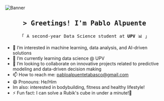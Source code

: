 ![Banner](https://github.com/user-attachments/assets/1c9b6c13-7eee-4c25-ae3c-62144435c290)
<h2 align="center">
    <samp>&gt; Greetings! I'm 
        <b><a target="_blank">Pablo Alpuente</a></b>
    </samp>
</h2>
<p align="center">
  <samp>
    「 A second-year Data Science student at <b>UPV</b> 📊 」
  </samp>
</p>


<ul>
  <li>👀 I’m interested in machine learning, data analysis, and AI-driven solutions</li>
  <li>🌱 I’m currently learning data science @ UPV </li>
  <li>💞️ I’m looking to collaborate on innovative projects related to predictive modeling and data-driven decision making</li>
  <li>📫 How to reach me: <a href="mailto:pabloalpuentetabasco@gmail.com">pabloalpuentetabasco@gmail.com</a></li>
  <li>😄 Pronouns: He/Him</li>
  <li>Im also: interested in bodybuilding, fitness and healthy lifestyle! </li>
  <li>⚡ Fun fact: I can solve a Rubik's cube in under a minute!🧠</li>
</ul>
<!---
PabloAlpuenteTabasco/PabloAlpuenteTabasco is a ✨ special ✨ repository because its `README.md` (this file) appears on your GitHub profile.
You can click the Preview link to take a look at your changes.
--->
